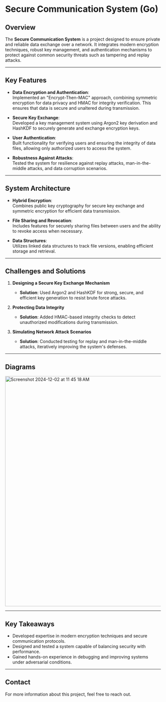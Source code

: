 # Secure Communication System (Go)

## Overview  
The **Secure Communication System** is a project designed to ensure private and reliable data exchange over a network. It integrates modern encryption techniques, robust key management, and authentication mechanisms to protect against common security threats such as tampering and replay attacks.

---

## Key Features  
- **Data Encryption and Authentication**:  
  Implemented an "Encrypt-Then-MAC" approach, combining symmetric encryption for data privacy and HMAC for integrity verification. This ensures that data is secure and unaltered during transmission.

- **Secure Key Exchange**:  
  Developed a key management system using Argon2 key derivation and HashKDF to securely generate and exchange encryption keys.

- **User Authentication**:  
  Built functionality for verifying users and ensuring the integrity of data files, allowing only authorized users to access the system.

- **Robustness Against Attacks**:  
  Tested the system for resilience against replay attacks, man-in-the-middle attacks, and data corruption scenarios.

---

## System Architecture  
- **Hybrid Encryption**:  
  Combines public key cryptography for secure key exchange and symmetric encryption for efficient data transmission.

- **File Sharing and Revocation**:  
  Includes features for securely sharing files between users and the ability to revoke access when necessary.

- **Data Structures**:  
  Utilizes linked data structures to track file versions, enabling efficient storage and retrieval.

---

## Challenges and Solutions  
1. **Designing a Secure Key Exchange Mechanism**  
   - **Solution**: Used Argon2 and HashKDF for strong, secure, and efficient key generation to resist brute force attacks.

2. **Protecting Data Integrity**  
   - **Solution**: Added HMAC-based integrity checks to detect unauthorized modifications during transmission.

3. **Simulating Network Attack Scenarios**  
   - **Solution**: Conducted testing for replay and man-in-the-middle attacks, iteratively improving the system's defenses.

---

## Diagrams

<img width="745" alt="Screenshot 2024-12-02 at 11 45 18 AM" src="https://github.com/user-attachments/assets/8e00578b-5aa1-4332-a1e4-9319e967bb77">

---

## Key Takeaways  
- Developed expertise in modern encryption techniques and secure communication protocols.  
- Designed and tested a system capable of balancing security with performance.  
- Gained hands-on experience in debugging and improving systems under adversarial conditions.

---

## Contact  
For more information about this project, feel free to reach out.  
